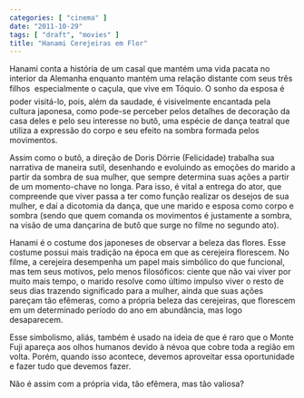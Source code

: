 ```yaml
---
categories: [ "cinema" ]
date: "2011-10-29"
tags: [ "draft", "movies" ]
title: "Hanami Cerejeiras em Flor"
---
```

Hanami conta a história de um casal que mantém uma vida pacata no
interior da Alemanha enquanto mantém uma relação distante com seus
três filhos  especialmente o caçula, que vive em Tóquio. O sonho
da esposa é poder visitá-lo, pois, além da saudade, é visivelmente
encantada pela cultura japonesa, como pode-se perceber pelos detalhes de
decoração da casa deles e pelo seu interesse no butô, uma espécie de
dança teatral que utiliza a expressão do corpo e seu efeito na sombra
formada pelos movimentos.

Assim como o butô, a direção de Doris Dörrie (Felicidade) trabalha sua
narrativa de maneira sutil, desenhando e evoluindo as emoções do marido
a partir da sombra de sua mulher, que sempre determina suas ações a
partir de um momento-chave no longa. Para isso, é vital a entrega do
ator, que compreende que viver passa a ter como função realizar os
desejos de sua mulher, e daí a dicotomia da dança, que une marido
e esposa como corpo e sombra (sendo que quem comanda os movimentos é
justamente a sombra, na visão de uma dançarina de butô que surge no
filme no segundo ato).

Hanami é o costume dos japoneses de observar a beleza das flores. Esse
costume possui mais tradição na época em que as cerejeira florescem. No
filme, a cerejeira desempenha um papel mais simbólico do que funcional,
mas tem seus motivos, pelo menos filosóficos: ciente que não vai
viver por muito mais tempo, o marido resolve como último impulso viver
o resto de seus dias trazendo significado para a mulher, ainda que suas
ações pareçam tão efêmeras, como a própria beleza das cerejeiras,
que florescem em um determinado período do ano em abundância, mas logo
desaparecem.

Esse simbolismo, aliás, também é usado na ideia de que é raro que o
Monte Fuji apareça aos olhos humanos devido à névoa que cobre toda a
região em volta. Porém, quando isso acontece, devemos aproveitar essa
oportunidade e fazer tudo que devemos fazer.

Não é assim com a própria vida, tão efêmera, mas tão valiosa?

